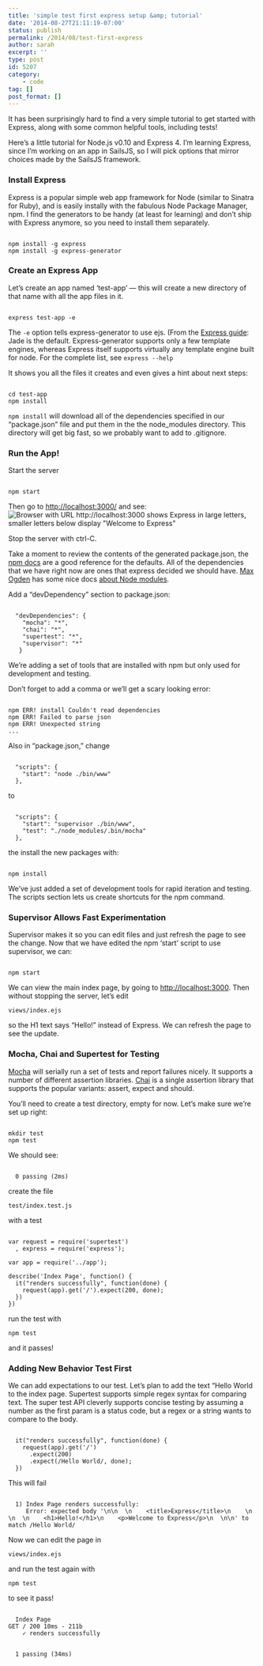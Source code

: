 ```yaml
---
title: 'simple test first express setup &amp; tutorial'
date: '2014-08-27T21:11:19-07:00'
status: publish
permalink: /2014/08/test-first-express
author: sarah
excerpt: ''
type: post
id: 5207
category:
    - code
tag: []
post_format: []
---
```

It has been surprisingly hard to find a very simple tutorial to get started with Express, along with some common helpful tools, including tests!

Here’s a little tutorial for Node.js v0.10 and Express 4. I’m learning Express, since I’m working on an app in SailsJS, so I will pick options that mirror choices made by the SailsJS framework.

### Install Express

Express is a popular simple web app framework for Node (similar to Sinatra for Ruby), and is easily instally with the fabulous Node Package Manager, npm. I find the generators to be handy (at least for learning) and don’t ship with Express anymore, so you need to install them separately.

```

npm install -g express
npm install -g express-generator
```

### Create an Express App

Let’s create an app named ‘test-app’ — this will create a new directory of that name with all the app files in it.

```

express test-app -e
```

The `-e` option tells express-generator to use ejs. (From the [Express guide](http://expressjs.com/guide.html): Jade is the default. Express-generator supports only a few template engines, whereas Express itself supports virtually any template engine built for node. For the complete list, see `express --help`

It shows you all the files it creates and even gives a hint about next steps:

```

cd test-app
npm install
```

`npm install` will download all of the dependencies specified in our “package.json” file and put them in the the node\_modules directory. This directory will get big fast, so we probably want to add to .gitignore.

### Run the App!

Start the server

```

npm start
```

Then go to <http://localhost:3000/> and see:  
![Browser with URL http://localhost:3000 shows Express in large letters, smaller letters below display "Welcome to Express"](../../../uploads/2014/08/1-welcome-to-express.png)

Stop the server with ctrl-C.

Take a moment to review the contents of the generated package.json, the [npm docs](https://www.npmjs.org/doc/files/package.json.html) are a good reference for the defaults. All of the dependencies that we have right now are ones that express decided we should have. [Max Ogden](https://twitter.com/maxogden) has some nice docs [about Node modules](https://github.com/maxogden/art-of-node#modules).

Add a “devDependency” section to package.json:

```

  "devDependencies": {
    "mocha": "*",
    "chai": "*",
    "supertest": "*",
    "supervisor": "*"
   }
```

We’re adding a set of tools that are installed with npm but only used for development and testing.

Don’t forget to add a comma or we’ll get a scary looking error:

```

npm ERR! install Couldn't read dependencies
npm ERR! Failed to parse json
npm ERR! Unexpected string
...
```

Also in “package.json,” change

```

  "scripts": {
    "start": "node ./bin/www"
  },
```

to

```

  "scripts": {
    "start": "supervisor ./bin/www",
    "test": "./node_modules/.bin/mocha"
  },
```

the install the new packages with:

```

npm install
```

We’ve just added a set of development tools for rapid iteration and testing. The scripts section lets us create shortcuts for the npm command.

### Supervisor Allows Fast Experimentation

Supervisor makes it so you can edit files and just refresh the page to see the change. Now that we have edited the npm ‘start’ script to use supervisor, we can:

```

npm start
```

We can view the main index page, by going to <http://localhost:3000>. Then without stopping the server, let’s edit

```
views/index.ejs
```

so the H1 text says “Hello!” instead of Express. We can refresh the page to see the update.

### Mocha, Chai and Supertest for Testing

[Mocha](http://visionmedia.github.io/mocha) will serially run a set of tests and report failures nicely. It supports a number of different assertion libraries. [Chai](http://chaijs.com/) is a single assertion library that supports the popular variants: assert, expect and should.

You’ll need to create a test directory, empty for now. Let’s make sure we’re set up right:

```

mkdir test
npm test
```

We should see:

```

  0 passing (2ms)
```

create the file

```
test/index.test.js
```

with a test

```

var request = require('supertest')
  , express = require('express');
 
var app = require('../app');
 
describe('Index Page', function() {
  it("renders successfully", function(done) {
    request(app).get('/').expect(200, done);    
  })
})
```

run the test with

```
npm test
```

and it passes!

### Adding New Behavior Test First

We can add expectations to our test. Let’s plan to add the text “Hello World to the index page. Supertest supports simple regex syntax for comparing text. The super test API cleverly supports concise testing by assuming a number as the first param is a status code, but a regex or a string wants to compare to the body.

```

  it("renders successfully", function(done) {
    request(app).get('/')
      .expect(200)
      .expect(/Hello World/, done);    
  })
```

This will fail

```

  1) Index Page renders successfully:
     Error: expected body '\n\n  \n    <title>Express</title>\n    \n  \n  \n    <h1>Hello!</h1>\n    <p>Welcome to Express</p>\n  \n\n' to match /Hello World/
```

Now we can edit the page in

```
views/index.ejs
```

and run the test again with

```
npm test
```

to see it pass!

```

  Index Page
GET / 200 10ms - 211b
    ✓ renders successfully 


  1 passing (34ms)
```